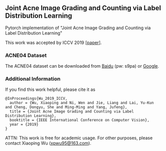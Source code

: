 ## Joint Acne Image Grading and Counting via Label Distribution Learning
Pytorch implementation of "Joint Acne Image Grading and Counting via Label Distribution Learning"

This work was accepted by ICCV 2019 [[paper](http://xiaopingwu.cn/assets/paper/iccv2019_ldl.pdf)].

### ACNE04 Dataset

The ACNE04 dataset can be downloaded from [Baidu](https://pan.baidu.com/s/1T6UM7IFhIjPvaLL_LvBiSg) (pw: s9pa) or [Google](https://drive.google.com/file/d/1R6YqFHFa1Kdn2cMVMtK6QSHUZJtRPg45/view?usp=sharing).

### Additional Information
If you find this work helpful, please cite it as
```
@InProceedings{Wu_2019_ICCV,
  author = {Wu, Xiaoping and Ni, Wen and Jie, Liang and Lai, Yu-Kun and Cheng, Dongyu, She and Ming-Ming and Yang, Jufeng},
  title = {Joint Acne Image Grading and Counting via Label Distribution Learning},
  booktitle = {IEEE International Conference on Computer Vision},
  year = {2019}
}
```

ATTN: This work is free for academic usage. For other purposes, please contact Xiaoping Wu (xpwu95@163.com).
